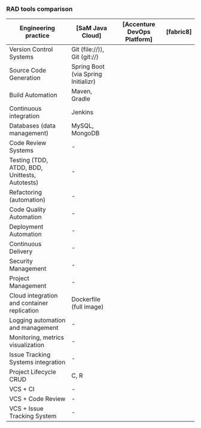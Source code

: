 ### RAD tools comparison

| Engineering practice                                   | [SaM Java Cloud]                    | [Accenture DevOps Platform] | [fabric8] |
| ------------------------------------------------------ | ----------------------------------- | --------------------------- | --------- |
| Version Control Systems                                | Git (file://)), Git (git://)        |                             |           |
| Source Code Generation                                 | Spring Boot (via Spring Initializr) |                             |           |
| Build Automation                                       | Maven, Gradle                       |                             |           |
| Continuous integration                                 | Jenkins                             |                             |           |
| Databases (data management)                            | MySQL, MongoDB                      |                             |           |
| Code Review Systems                                    | -                                   |                             |           |
| Testing (TDD, ATDD, BDD, Unittests, Autotests)         | -                                   |                             |           |
| Refactoring (automation)                               | -                                   |                             |           |
| Code Quality Automation                                | -                                   |                             |           |
| Deployment Automation                                  | -                                   |                             |           |
| Continuous Delivery                                    | -                                   |                             |           |
| Security Management                                    | -                                   |                             |           |
| Project Management                                     | -                                   |                             |           |
| Cloud integration and container replication            | Dockerfile (full image)             |                             |           |
| Logging automation and management                      | -                                   |                             |           |
| Monitoring, metrics visualization                      | -                                   |                             |           |
| Issue Tracking Systems integration                     | -                                   |                             |           |
| Project Lifecycle CRUD                                 | C, R                                |                             |           |
| VCS + CI                                               | -                                   |                             |           |
| VCS + Code Review                                      | -                                   |                             |           |
| VCS + Issue Tracking System                            | -                                   |                             |           |





